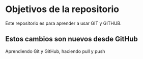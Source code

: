 # Objetivos de la repositorio

Este repositorio es para aprender a usar GIT y GITHUB.


## Estos cambios son nuevos desde GitHub
Aprendiendo Git y GitHub, haciendo pull y push
